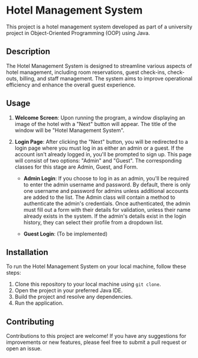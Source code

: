 # Hotel Management System

This project is a hotel management system developed as part of a university project in Object-Oriented Programming (OOP) using Java.

## Description

The Hotel Management System is designed to streamline various aspects of hotel management, including room reservations, guest check-ins, check-outs, billing, and staff management. The system aims to improve operational efficiency and enhance the overall guest experience.

## Usage

1. **Welcome Screen**: Upon running the program, a window displaying an image of the hotel with a "Next" button will appear. The title of the window will be "Hotel Management System".

2. **Login Page**: After clicking the "Next" button, you will be redirected to a login page where you must log in as either an admin or a guest. If the account isn't already logged in, you'll be prompted to sign up. This page will consist of two options: "Admin" and "Guest". The corresponding classes for this stage are Admin, Guest, and Form.

   - **Admin Login**: If you choose to log in as an admin, you'll be required to enter the admin username and password. By default, there is only one username and password for admins unless additional accounts are added to the list. The Admin class will contain a method to authenticate the admin's credentials. Once authenticated, the admin must fill out a form with their details for validation, unless their name already exists in the system. If the admin's details exist in the login history, they can select their profile from a dropdown list.

   - **Guest Login**: (To be implemented)

## Installation

To run the Hotel Management System on your local machine, follow these steps:

1. Clone this repository to your local machine using `git clone`.
2. Open the project in your preferred Java IDE.
3. Build the project and resolve any dependencies.
4. Run the application.

## Contributing

Contributions to this project are welcome! If you have any suggestions for improvements or new features, please feel free to submit a pull request or open an issue.


